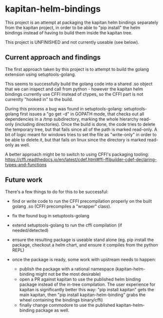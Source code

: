 kapitan-helm-bindings
======================


This project is  an attempt at packaging the kapitan helm bindings separately
from the kapitan project, in order to be able to "pip install" the helm bindings
instead of having to build them inside the kapitan tree.

This project is UNFINISHED and not currently useable (see below).

Current approach and findings
------------------------------

The first approach taken by this project is to attempt to build the golang
extension using setuptools-golang.

This seems to successfully build the golang code into a shared .so object that
we can inspect and call from python - however the kapitan helm bindings
currently use CFFI instead of ctypes, so the CFFI part is not currenlty "hooked
in" to the build.

During this process a bug was found in setuptools-golang: setuptools-golang
first issues a "go get -d" in GOPATH mode, that checks out all dependencies in a
/tmp subdirectory, marking the whole hierarchy read-only (including
directories). Once the build is done, the code tries to delete the temporary
tree, but that fails since all of the path is marked read-only. A bit of logic
meant for windows tries to set the file as "write-only" in order to be able to
delete it, but that fails on linux since the directory is marked read-only as
well.

A better approach might be to switch to using CFFI's packaging tooling:
https://cffi.readthedocs.io/en/latest/cdef.html#ffi-ffibuilder-cdef-declaring-types-and-functions

Future work
-----------

There's a few things to do for this to be successful:

- find or write code to run the CFFI precompilation properly on the built golang
  .so (CFFI precompiles a "wrapper" class).
- fix the found bug in setuptools-golang
- extend setuptools-golang to run the cffi compilation (if needed/detected)
- ensure the resulting package is useable stand alone (eg. pip install the
  package, checkout a helm chart, and ensure it compiles from the python REPL)
- once the package is ready, some work with upstream needs to happen:

    - publish the package with a rational namespace (kapitan-helm-binding might
      not be the most desirable)
    - open a PR against kapitan to use the published helm binding package
      instead of the in-tree compilation. The user experience for kapitan is
      significantly better this way: "pip install kapitan" gets the main
      kapitan, then "pip install kapitan-helm-binding" grabs the wheel
      containing the bindings binary/cffi)
    - finally change commodore to use the published kapitan-helm-binding package
      as well.

